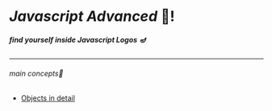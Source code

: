 # _Javascript Advanced_ 💜!
##### find yourself inside Javascript Logos 🪔

---

###### main concepts📖

- [Objects in detail](https://github.com/Syaw0/advanced-js/blob/master/src/ObjectIndetail.md)
